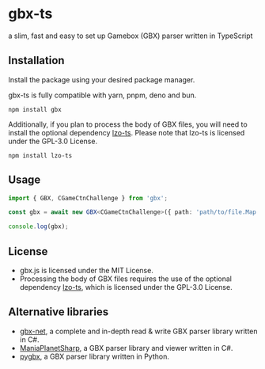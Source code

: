 # gbx-ts

a slim, fast and easy to set up Gamebox (GBX) parser written in TypeScript

## Installation

Install the package using your desired package manager.

gbx-ts is fully compatible with yarn, pnpm, deno and bun.

```
npm install gbx
```

Additionally, if you plan to process the body of GBX files, you will need to install the optional dependency [lzo-ts](https://github.com/thaumictom/lzo-ts). Please note that lzo-ts is licensed under the GPL-3.0 License.

```
npm install lzo-ts
```

## Usage

```ts
import { GBX, CGameCtnChallenge } from 'gbx';

const gbx = await new GBX<CGameCtnChallenge>({ path: 'path/to/file.Map.Gbx' }).parse();

console.log(gbx);
```

## License

- gbx.js is licensed under the MIT License.
- Processing the body of GBX files requires the use of the optional dependency [lzo-ts](https://github.com/thaumictom/lzo-ts), which is licensed under the GPL-3.0 License.

## Alternative libraries

- [gbx-net](https://github.com/BigBang1112/gbx-net), a complete and in-depth read & write GBX parser library written in C#.
- [ManiaPlanetSharp](https://github.com/stefan-baumann/ManiaPlanetSharp), a GBX parser library and viewer written in C#.
- [pygbx](https://github.com/donadigo/pygbx), a GBX parser library written in Python.
